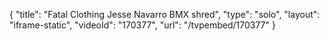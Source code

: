 {
    "title": "Fatal Clothing Jesse Navarro BMX shred",
    "type": "solo",
    "layout": "iframe-static",
    "videoId": "170377",
    "url": "\/tvpembed\/170377"
}